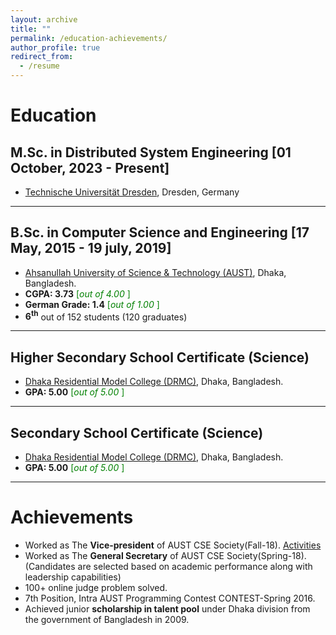 ```yaml
---
layout: archive
title: ""
permalink: /education-achievements/
author_profile: true
redirect_from:
  - /resume
---
```


# Education

## M.Sc. in Distributed System Engineering [01 October, 2023 - Present]
- [Technische Universität Dresden](https://tu-dresden.de/), Dresden, Germany

---
## B.Sc. in Computer Science and Engineering [17 May, 2015 - 19 july, 2019]
- [Ahsanullah University of Science & Technology (AUST)](http://aust.edu/), Dhaka, Bangladesh.
- **CGPA: 3.73** <span style ="color:Green"> [*out of 4.00* ] </span>
- **German Grade: 1.4** <span style ="color:Green"> [*out of 1.00* ] </span>
- **6<sup>th</sup>** out of 152 students (120 graduates)

---
## Higher Secondary School Certificate (Science)
- [Dhaka Residential Model College (DRMC)](http://drmc.edu.bd/), Dhaka, Bangladesh.
- **GPA: 5.00** <span style ="color:Green"> [*out of 5.00* ] </span>

---
## Secondary School Certificate (Science)
- [Dhaka Residential Model College (DRMC)](http://drmc.edu.bd/), Dhaka, Bangladesh.
- **GPA: 5.00** <span style ="color:Green"> [*out of 5.00* ] </span>

---

# Achievements

- Worked as The **Vice-president** of AUST CSE Society(Fall-18). [Activities](https://ahsanulbariromi.github.io/ahsanul-bari.github.io/activities/)<br />
- Worked as The **General Secretary** of AUST CSE Society(Spring-18).
  (Candidates are selected based on academic performance along with leadership capabilities)
- 100+ online judge problem solved.
- 7th Position, Intra AUST Programming Contest CONTEST-Spring 2016.
- Achieved junior **scholarship in talent pool** under Dhaka division from the government of Bangladesh in 2009.




